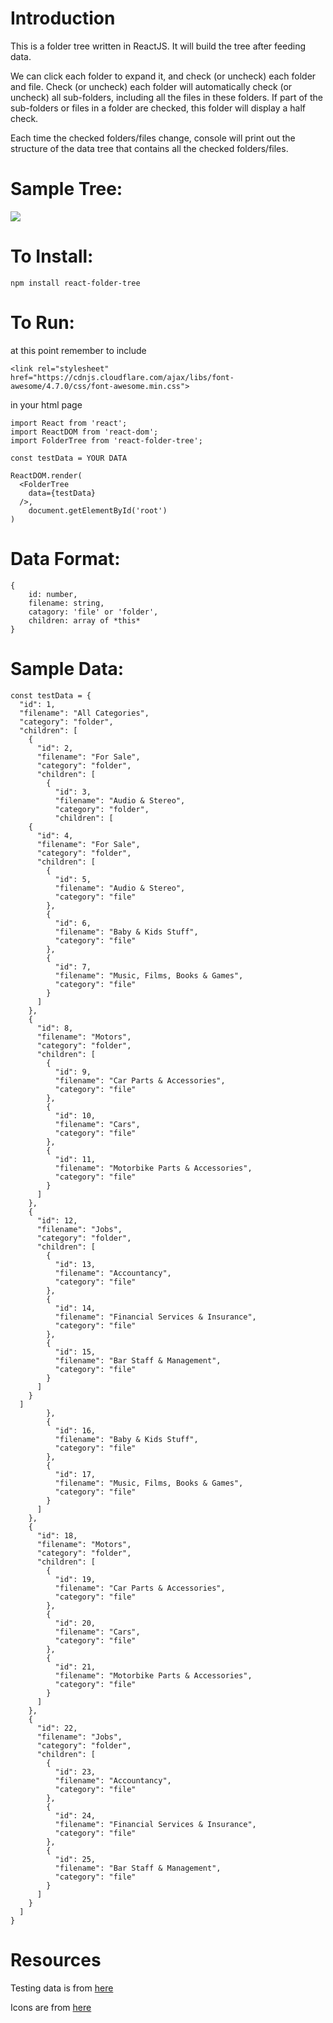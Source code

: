 # Introduction  

This is a folder tree written in ReactJS. It will build the tree after feeding data.

We can click each folder to expand it, and check (or uncheck) each folder and file. Check (or uncheck) each folder will automatically check (or uncheck) all sub-folders, including all the files in these folders. If part of the sub-folders or files in a folder are checked, this folder will display a half check.

Each time the checked folders/files change, console will print out the structure of the data tree that contains all the checked folders/files.

# Sample Tree:

![](https://github.com/shunjizhan/React-Folder-Tree/blob/master/sample.png?raw=true)


# To Install: 
	npm install react-folder-tree

# To Run: 

at this point remember to include

	<link rel="stylesheet" href="https://cdnjs.cloudflare.com/ajax/libs/font-awesome/4.7.0/css/font-awesome.min.css">
in your html page

	import React from 'react';
	import ReactDOM from 'react-dom';
	import FolderTree from 'react-folder-tree';

	const testData = YOUR DATA

	ReactDOM.render(		 	
	  <FolderTree      
	    data={testData}       
	  />,        
		document.getElementById('root')      
	)     

# Data Format:	

	{				 
		id: number,    			
		filename: string,	     		
		catagory: 'file' or 'folder',	    		
		children: array of *this*	       				
	}		

# Sample Data:

	const testData = {
	  "id": 1,
	  "filename": "All Categories",
	  "category": "folder",
	  "children": [
	    {
	      "id": 2,
	      "filename": "For Sale",
	      "category": "folder",
	      "children": [
	        {
	          "id": 3,
	          "filename": "Audio & Stereo",
	          "category": "folder",
	          "children": [
	    {
	      "id": 4,
	      "filename": "For Sale",
	      "category": "folder",
	      "children": [
	        {
	          "id": 5,
	          "filename": "Audio & Stereo",
	          "category": "file"
	        },
	        {
	          "id": 6,
	          "filename": "Baby & Kids Stuff",
	          "category": "file"
	        },
	        {
	          "id": 7,
	          "filename": "Music, Films, Books & Games",
	          "category": "file"
	        }
	      ]
	    },
	    {
	      "id": 8,
	      "filename": "Motors",
	      "category": "folder",
	      "children": [
	        {
	          "id": 9,
	          "filename": "Car Parts & Accessories",
	          "category": "file"
	        },
	        {
	          "id": 10,
	          "filename": "Cars",
	          "category": "file"
	        },
	        {
	          "id": 11,
	          "filename": "Motorbike Parts & Accessories",
	          "category": "file"
	        }
	      ]
	    },
	    {
	      "id": 12,
	      "filename": "Jobs",
	      "category": "folder",
	      "children": [
	        {
	          "id": 13,
	          "filename": "Accountancy",
	          "category": "file"
	        },
	        {
	          "id": 14,
	          "filename": "Financial Services & Insurance",
	          "category": "file"
	        },
	        {
	          "id": 15,
	          "filename": "Bar Staff & Management",
	          "category": "file"
	        }
	      ]
	    }
	  ]
	        },
	        {
	          "id": 16,
	          "filename": "Baby & Kids Stuff",
	          "category": "file"
	        },
	        {
	          "id": 17,
	          "filename": "Music, Films, Books & Games",
	          "category": "file"
	        }
	      ]
	    },
	    {
	      "id": 18,
	      "filename": "Motors",
	      "category": "folder",
	      "children": [
	        {
	          "id": 19,
	          "filename": "Car Parts & Accessories",
	          "category": "file"
	        },
	        {
	          "id": 20,
	          "filename": "Cars",
	          "category": "file"
	        },
	        {
	          "id": 21,
	          "filename": "Motorbike Parts & Accessories",
	          "category": "file"
	        }
	      ]
	    },
	    {
	      "id": 22,
	      "filename": "Jobs",
	      "category": "folder",
	      "children": [
	        {
	          "id": 23,
	          "filename": "Accountancy",
	          "category": "file"
	        },
	        {
	          "id": 24,
	          "filename": "Financial Services & Insurance",
	          "category": "file"
	        },
	        {
	          "id": 25,
	          "filename": "Bar Staff & Management",
	          "category": "file"
	        }
	      ]
	    }
	  ]
	}		

# Resources

Testing data is from [here](http://codepen.io/anon/pen/Ftkln?editors=0010)

Icons are from [here](https://www.npmjs.com/package/react-fontawesome)